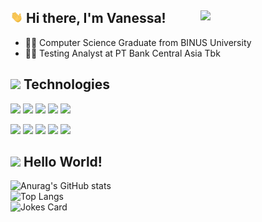 ## <img src="https://raw.githubusercontent.com/ABSphreak/ABSphreak/master/gifs/Hi.gif" width="20px"> Hi there, I'm Vanessa! <img align="right" src="https://media.giphy.com/media/73Os0o1uTQocA0UfLI/giphy.gif" width="200">
* 👩‍🎓 Computer Science Graduate from BINUS University
* 👩‍💻 Testing Analyst at PT Bank Central Asia Tbk

## <img src="https://media.giphy.com/media/cIn5fTcjnKhStIeAef/giphy.gif" width="20px"> Technologies
<p><img src="https://img.shields.io/badge/Visual%20Studio%20Code-0078d7.svg?style=for-the-badge&logo=visual-studio-code&logoColor=white"/>
<img src="https://img.shields.io/badge/Postman-FF6C37?style=for-the-badge&logo=postman&logoColor=white"/>
<img src="https://img.shields.io/badge/Adobe%20XD-470137?style=for-the-badge&logo=Adobe%20XD&logoColor=white"/>
<img src="https://img.shields.io/badge/Microsoft-0078D4?style=for-the-badge&logo=microsoft&logoColor=white"/>
<img src="https://img.shields.io/badge/Canva-%2300C4CC.svg?style=for-the-badge&logo=Canva&logoColor=white"/></p>

<p><img src="https://img.shields.io/badge/html5-%23E34F26.svg?style=for-the-badge&logo=html5&logoColor=white"/>
<img src="https://img.shields.io/badge/css3-%231572B6.svg?style=for-the-badge&logo=css3&logoColor=white"/>
<img src="https://img.shields.io/badge/javascript-%23323330.svg?style=for-the-badge&logo=javascript&logoColor=white"/>
<img src="https://img.shields.io/badge/c++-%2300599C.svg?style=for-the-badge&logo=c%2B%2B&logoColor=white"/>
<img src="https://img.shields.io/badge/java-%23ED8B00.svg?style=for-the-badge&logo=openjdk&logoColor=white"/></p>

## <img src="https://media.giphy.com/media/vlwVZMjk5ivdYwkDWT/giphy.gif" width="20px"> Hello World!
![Anurag's GitHub stats](https://github-readme-stats.vercel.app/api?username=vanessaaurellia&show_icons=true&theme=tokyonight)
<br>
![Top Langs](https://github-readme-stats.vercel.app/api/top-langs/?username=vanessaaurellia&layout=compact&theme=tokyonight)
<br>
![Jokes Card](https://readme-jokes.vercel.app/api)
